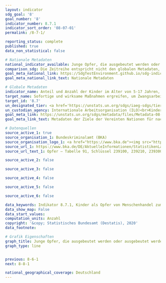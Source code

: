 ```yaml
---
layout: indicator
sdg_goal: '8'
goal_number: '8'
indicator_number: 8.7.1
indicator_sort_order: '08-07-01'
permalink: /8-7-1/

reporting_status: complete
published: true
data_non_statistical: false

# Nationale Metadaten
national_indicator_available: Junge Opfer, die ausgebeutet werden oder ausgebeutet werden sollen
comparison_sdg: Die Zeitreihe entspricht nicht den globalen Metadaten, bietet aber zusätzliche Informationen.
goal_meta_national_link: https://SdgTestEnvironment.github.io/sdg-indicators/public/MetaDe/8.7.1.pdf
goal_meta_national_link_text: Nationale Metadaten

# Globale Metadaten
indicator_name: Anteil und Anzahl der Kinder im Alter von 5-17 Jahren, die Kinderarbeit leisten, nach Geschlecht und Alter
target_name: Sofortige und wirksame Maßnahmen ergreifen, um Zwangsarbeit abzuschaffen, moderne Sklaverei und Menschenhandel zu beenden und das Verbot und die Beseitigung der schlimmsten Formen der Kinderarbeit, einschließlich der Einziehung und des Einsatzes von Kindersoldaten, sicherstellen und bis 2025 jeder Form von Kinderarbeit ein Ende setzen
target_id: '8.7'
un_designated_tier: <a href='https://unstats.un.org/sdgs/iaeg-sdgs/tier-classification/' title='Klicken Sie hier um weitere Informationen zur UN-Tier-Klassifikation zu erhalten.'>Tier II</a>
un_custodian_agency: Internationale Arbeitsorganisation (ILO)<br>Kinderhilfswerk der Vereinten Nationen (UNICEF)
goal_meta_link: https://unstats.un.org/sdgs/metadata/files/Metadata-08-07-01.pdf
goal_meta_link_text: Metadaten der Ziele der Vereinten Nationen für nachhaltige Entwicklung

# Datenquellen
source_active_1: true
source_organisation_1: Bundeskriminalamt (BKA)
source_organisation_logo_1: <a href="https://www.bka.de"><img src="https://g205sdgs.github.io/sdg-indicators/public/OrgImgDe/bka.png" alt="Logo bka" style="height:60px; width:148px"/></a>
source_url_1: https://www.bka.de/DE/AktuelleInformationen/StatistikenLagebilder/PolizeilicheKriminalstatistik/PKS2019/PKSTabellen/BundOpfertabellen/bundopfertabellen.html?nn=131006
source_url_text_1: Opfer – Tabelle 91, Schlüssel 239100, 239210, 239300, 239400, 239500

source_active_2: false

source_active_3: false

source_active_4: false

source_active_5: false

source_active_6: false

data_keywords: Indikator 8.7.1, Kinder als Opfer von Menschenhandel zum Zweck der Ausbeutung der Arbeitskraft, Internationale Arbeitsorganisation (ILO), Kinderhilfswerk der Vereinten Nationen (UNICEF), Bundeskriminalamt (BKA)
data_show_map: False
data_start_values: 
computation_units: Anzahl
copyright: '&copy; Statistisches Bundesamt (Destatis), 2020'
data_footnote: 

# Grafik Eigenschaften
graph_title: Junge Opfer, die ausgebeutet werden oder ausgebeutet werden sollen
graph_type: line


previous: 8-6-1
next: 8-8-1

national_geographical_coverage: Deutschland
---
```


<span></span>